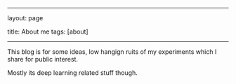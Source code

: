 
---
layout: page

title: About me
tags: [about]

---

This blog is for some ideas, low hangign ruits of my experiments which I share for public interest.

Mostly its deep learning related stuff though.
